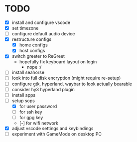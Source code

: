 # TODO

- [x] install and configure vscode
- [x] set timezone
- [ ] configure default audio device
- [x] restructure configs
  - [x] home configs
  - [x] host configs
- [x] switch greeter to ReGreet
  - hopefully fix keyboard layout on login
    - nope :/
- [ ] install seahorse
- [ ] look into full disk encryption (might require re-setup)
- [ ] configure gtk, hyperland, waybar to look actually bearable
- [ ] consider hy3 hyperland plugin
- [ ] install apps
- [ ] setup sops
  - [x] for user password
  - [ ] for ssh key
  - [ ] for gpg key
  - [-] for wifi network
- [x] adjust vscode settings and keybindings
- [ ] experiment with GameMode on desktop PC

